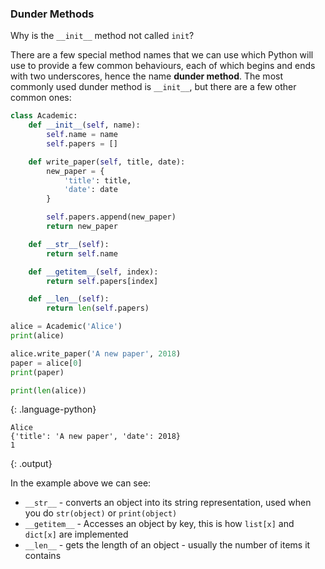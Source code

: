 ### Dunder Methods

Why is the `__init__` method not called `init`?

There are a few special method names that we can use which Python will use to provide a few common behaviours, each of which begins and ends with two underscores, hence the name **dunder method**.
The most commonly used dunder method is `__init__`, but there are a few other common ones:

~~~ python
class Academic:
    def __init__(self, name):
        self.name = name
        self.papers = []

    def write_paper(self, title, date):
        new_paper = {
            'title': title,
            'date': date
        }

        self.papers.append(new_paper)
        return new_paper

    def __str__(self):
        return self.name

    def __getitem__(self, index):
        return self.papers[index]

    def __len__(self):
        return len(self.papers)

alice = Academic('Alice')
print(alice)

alice.write_paper('A new paper', 2018)
paper = alice[0]
print(paper)

print(len(alice))
~~~
{: .language-python}

~~~
Alice
{'title': 'A new paper', 'date': 2018}
1
~~~
{: .output}

In the example above we can see:

- `__str__` - converts an object into its string representation, used when you do `str(object)` or `print(object)`
- `__getitem__` - Accesses an object by key, this is how `list[x]` and `dict[x]` are implemented
- `__len__` - gets the length of an object - usually the number of items it contains
